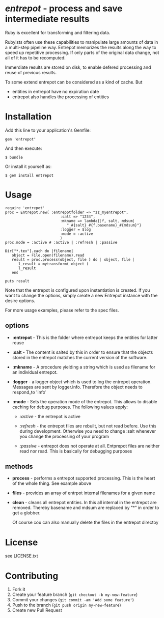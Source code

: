 # _entrepot_ -  process and save intermediate results

Ruby is excellent for transforming and filtering data.

Rubyists often use these capabilities to manipulate large amounts of data in a multi-step pipeline way.
Entrepot memorizes the results along the way to speed up repetitive processing. If only parts of the original data change, not all of it has to be recomputed. 

Immerdiate results are stored on disk, to enable defered processing and reuse of previous results.

To some extend entrepot can be considered as a kind of cache. But

- entities in entrepot have no expiration date
- entrepot also handles the processing of entities

# Installation

Add this line to your application's Gemfile:

    gem 'entrepot'

And then execute:

    $ bundle

Or install it yourself as:

    $ gem install entrepot

# Usage

    require 'entrepot'
    proc = Entrepot.new( :entrepotfolder => "zz_myentrepot", 
                             :salt => "1234", 
                             :mkname => lambda{|f, salt, mdsum| 
                                "_#{salt}_#{f.basename}_#{mdsum}"}
                             :logger = $log 
                             :mode = :active
                             )
    proc.mode = :active # :active | :refresh | :passive

    Dir["*.tex"].each do |filename|
       object = File.open(filename).read
       result = proc.process(object, file ) do | object, file |
          l_result = mytransform( object )
          l_result
       end

    puts result

Note that the entrepot is configured upon instantiation is created. If
you want to change the options, simply create a new Entrepot instance with
the desire options.

For more usage examples, please refer to the spec files.

## options

- **:entrepot** - This is the folder where entrepot keeps the entities for latter reuse

- **:salt** - The content is salted by this in order to ensure that the objects stored in the entrepot
    matches the current version of the software.

- **:mkname** - A procedure yielding a string which is used as filename for an
    individual entrepot.

- **:logger** - a logger object which is used to log the entrepot operation. Messages
    are sent by logger.info. Therefore the object needs to respond_to 'info'

- **:mode** - Sets the operation mode of the entrepot. This allows to disable caching
    for debug purposes. The following values apply:

    - *:active* - the entrepot is active

    - *:refresh* - the entrepot files are rebuilt, but not read before. Use this during development. Otherwise you need to change :salt whenever you change the processing of your program

    - *:passive* - entrepot does not operate at all. Entprepot files are neither read
        nor read. This is basically for debugging purposes

## methods

- **process** - performs a entrepot supported processing. This is the heart of the whole thing. See example above

- **files** - provides an array of entrpot internal filenames for a given name

- **clean** - cleans all entrepot entities. In this all internal in the entrepot are
    removed. Thereby basename and mdsum are replaced by "\*" in order to
    get a globber.

    Of course cou can also manually delete the files in the entrepot
    directoy

# License

see LICENSE.txt

# Contributing

1.  Fork it
2.  Create your feature branch (`git checkout -b my-new-feature`)
3.  Commit your changes (`git commit -am 'Add some feature'`)
4.  Push to the branch (`git push origin my-new-feature`)
5.  Create new Pull Request
